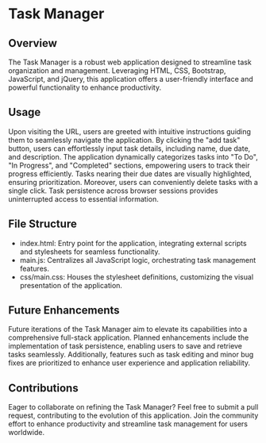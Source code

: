 # Task Manager

## Overview

The Task Manager is a robust web application designed to streamline task organization and management. Leveraging HTML, CSS, Bootstrap, JavaScript, and jQuery, this application offers a user-friendly interface and powerful functionality to enhance productivity.

## Usage

Upon visiting the URL, users are greeted with intuitive instructions guiding them to seamlessly navigate the application. By clicking the "add task" button, users can effortlessly input task details, including name, due date, and description. The application dynamically categorizes tasks into "To Do", "In Progress", and "Completed" sections, empowering users to track their progress efficiently. Tasks nearing their due dates are visually highlighted, ensuring prioritization. Moreover, users can conveniently delete tasks with a single click. Task persistence across browser sessions provides uninterrupted access to essential information.

## File Structure

-   index.html: Entry point for the application, integrating external scripts and stylesheets for seamless functionality.
-   main.js: Centralizes all JavaScript logic, orchestrating task management features.
-   css/main.css: Houses the stylesheet definitions, customizing the visual presentation of the application.

## Future Enhancements

Future iterations of the Task Manager aim to elevate its capabilities into a comprehensive full-stack application. Planned enhancements include the implementation of task persistence, enabling users to save and retrieve tasks seamlessly. Additionally, features such as task editing and minor bug fixes are prioritized to enhance user experience and application reliability.

## Contributions

Eager to collaborate on refining the Task Manager? Feel free to submit a pull request, contributing to the evolution of this application. Join the community effort to enhance productivity and streamline task management for users worldwide.
